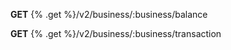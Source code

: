 **GET** {% .get %}/v2/business/:business/balance

**GET** {% .get %}/v2/business/:business/transaction

